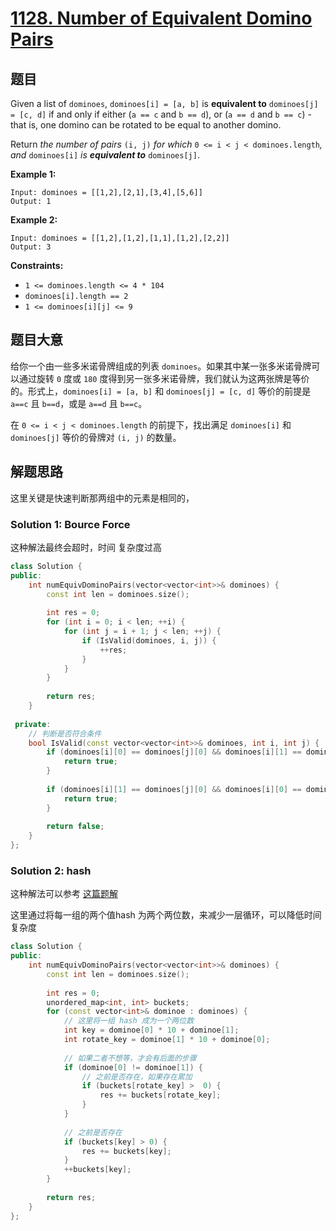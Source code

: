 # [1128. Number of Equivalent Domino Pairs](https://leetcode.com/problems/number-of-equivalent-domino-pairs/)

## 题目

Given a list of `dominoes`, `dominoes[i] = [a, b]` is **equivalent to** `dominoes[j] = [c, d]` if and only if either (`a == c` and `b == d`), or (`a == d` and `b == c`) - that is, one domino can be rotated to be equal to another domino.

Return *the number of pairs* `(i, j)` *for which* `0 <= i < j < dominoes.length`*, and* `dominoes[i]` *is **equivalent to*** `dominoes[j]`.

 

**Example 1:**

```
Input: dominoes = [[1,2],[2,1],[3,4],[5,6]]
Output: 1
```

**Example 2:**

```
Input: dominoes = [[1,2],[1,2],[1,1],[1,2],[2,2]]
Output: 3
```

 

**Constraints:**

- `1 <= dominoes.length <= 4 * 104`
- `dominoes[i].length == 2`
- `1 <= dominoes[i][j] <= 9`

## 题目大意

给你一个由一些多米诺骨牌组成的列表 `dominoes`。如果其中某一张多米诺骨牌可以通过旋转 `0` 度或 `180` 度得到另一张多米诺骨牌，我们就认为这两张牌是等价的。形式上，`dominoes[i] = [a, b]` 和 `dominoes[j] = [c, d]` 等价的前提是 `a==c` 且 `b==d`，或是 `a==d` 且 `b==c`。

在 `0 <= i < j < dominoes.length` 的前提下，找出满足 `dominoes[i]` 和 `dominoes[j]` 等价的骨牌对 `(i, j)` 的数量。

## 解题思路

这里关键是快速判断那两组中的元素是相同的，

### Solution 1: Bource Force

这种解法最终会超时，时间 复杂度过高

````c++
class Solution {
public:
    int numEquivDominoPairs(vector<vector<int>>& dominoes) {
        const int len = dominoes.size();
        
        int res = 0;
        for (int i = 0; i < len; ++i) {
            for (int j = i + 1; j < len; ++j) {
                if (IsValid(dominoes, i, j)) {
                    ++res;
                }
            }
        }
        
        return res;
    }
    
 private:
    // 判断是否符合条件
    bool IsValid(const vector<vector<int>>& dominoes, int i, int j) {
        if (dominoes[i][0] == dominoes[j][0] && dominoes[i][1] == dominoes[j][1]) {
            return true;
        }
        
        if (dominoes[i][1] == dominoes[j][0] && dominoes[i][0] == dominoes[j][1]) {
            return true;   
        }
        
        return false;
    }
};
````

### Solution 2: hash

这种解法可以参考 [这篇题解](https://books.halfrost.com/leetcode/ChapterFour/1100~1199/1128.Number-of-Equivalent-Domino-Pairs/)

这里通过将每一组的两个值hash 为两个两位数，来减少一层循环，可以降低时间复杂度


````c++
class Solution {
public:
    int numEquivDominoPairs(vector<vector<int>>& dominoes) {
        const int len = dominoes.size();
        
        int res = 0;
        unordered_map<int, int> buckets;
        for (const vector<int>& dominoe : dominoes) {
            // 这里将一组 hash 成为一个两位数
            int key = dominoe[0] * 10 + dominoe[1];
            int rotate_key = dominoe[1] * 10 + dominoe[0];
            
            // 如果二者不想等，才会有后面的步骤
            if (dominoe[0] != dominoe[1]) {
                // 之前是否存在，如果存在累加
                if (buckets[rotate_key] >  0) {
                    res += buckets[rotate_key];
                }
            }
            
            // 之前是否存在
            if (buckets[key] > 0) {
                res += buckets[key];
            }
            ++buckets[key];
        }
        
        return res;
    }
};
````
